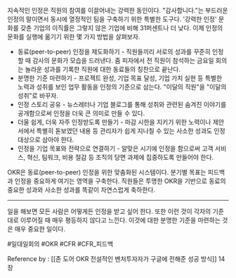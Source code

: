 지속적인 인정은 직원의 참여를 이끌어내는 강력한 동인이다. "감사합니다."는 부드러운 인정의 말이면서 동시에 열정적인 팀을 구축하기 위한 특별한 도구다. '강력한 인정' 문화를 갖춘 기업의 이직률은 그렇지 않은 기업에 비해 31퍼센트나 더 낮다. 이제 인정의 문화를 실행에 옮기기 위한 몇 가지 방법을 살펴보자.

- 동료(peer-to-peer) 인정을 제도화하기 - 직원들끼리 서로의 성과를 꾸준히 인정할 때 감사의 문화가 모습을 드러낸다. 줌 피자에서 전 직원이 참석하는 금요일 회의는 놀라운 성과를 기록한 직원에 대한 동료들의 칭찬으로 끝난다. 
- 분명한 기준 마련하기 - 프로젝트 완성, 기업 목표 달성, 기업 가치 실현 등 특별한 노력과 성취를 보인 업무 활동을 인정의 기준으로 삼는다. "이달의 직원"을 "이달의 성취"로 바꾸자.
- 인정 스토리 공유 - 뉴스레터나 기업 블로그를 통해 성취와 관련된 숨겨진 이야기를 공개함으로써 인정을 더욱 큰 의미로 만들 수 있다.
- 더울 쉽게, 더욱 자주 인정받도록 만들기 - 마감 시한을 지키기 위한 노력이나 제안서에서 특별히 돋보였던 내용 등 관리자가 쉽게 지나칠 수 있는 사소한 성과도 인정 대상으로 삼아야 한다. 
- 인정을 기업 목표와 전략으로 연결하기 - 알맞은 시기에 인정을 함으로써 고객 서비스, 혁신, 팀워크, 비용 절감 등 조직의 당면 과제에 집중하도록 만들어야 한다. 

OKR은 동료(peer-to-peer) 인정을 위한 맞춤화된 시스템이다. 분기별 목표는 피드백과 인정을 중요하게 여기는 영역을 구축한다. 직원들은 투명한 OKR을 기반으로 동료의 중요한 성과와 사소한 성과를 똑같이 자연스럽게 축하한다.

------

일을 해보면 모든 사람은 어떻게든 인정을 받고 싶어 한다. 또한 이런 것이 각자의 기준대로 이루어질 때 매우 평등하지 않다고 느낀다. 이것에 대한 분명한 기준을 마련하는 것은 매우 중요한 일이다. 


#일대일회의 #OKR #CFR #CFR_피드백

Reference by : [[존 도어 OKR 전설적인 벤처투자자가 구글에 전해준 성공 방식]] 14장